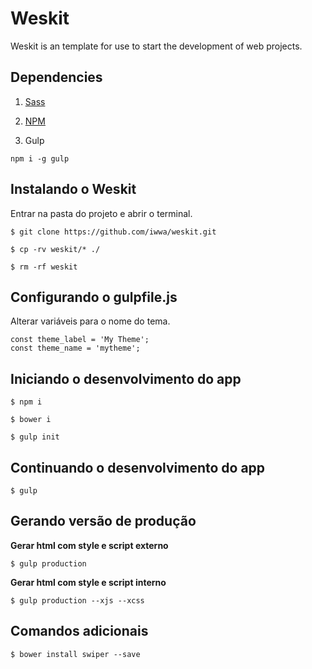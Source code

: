 # Weskit

Weskit is an template for use to start the development of web projects.

## Dependencies

1. [Sass](http://sass-lang.com/install)

2. [NPM](https://nodejs.org/en/)

3. Gulp

```
npm i -g gulp
```

## Instalando o Weskit
Entrar na pasta do projeto e abrir o terminal.

```
$ git clone https://github.com/iwwa/weskit.git
```

```
$ cp -rv weskit/* ./
```

```
$ rm -rf weskit
```

## Configurando o gulpfile.js

Alterar variáveis para o nome do tema.

```
const theme_label = 'My Theme';
const theme_name = 'mytheme';
```

## Iniciando o desenvolvimento do app

```
$ npm i
```

```
$ bower i
```

```
$ gulp init
```

## Continuando o desenvolvimento do app

```
$ gulp
```

## Gerando versão de produção

**Gerar html com style e script externo**

```
$ gulp production
```

**Gerar html com style e script interno**

```
$ gulp production --xjs --xcss
```

## Comandos adicionais

```
$ bower install swiper --save
```
